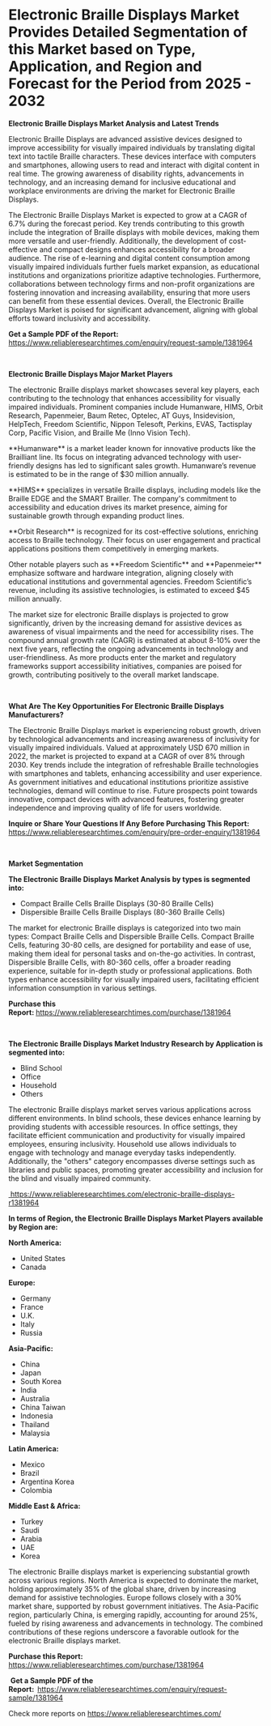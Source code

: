 <p><h1>Electronic Braille Displays Market Provides Detailed Segmentation of this Market based on Type, Application, and Region and Forecast for the Period from 2025 - 2032</h1></p><p><strong>Electronic Braille Displays Market Analysis and Latest Trends</strong></p>
<p><p>Electronic Braille Displays are advanced assistive devices designed to improve accessibility for visually impaired individuals by translating digital text into tactile Braille characters. These devices interface with computers and smartphones, allowing users to read and interact with digital content in real time. The growing awareness of disability rights, advancements in technology, and an increasing demand for inclusive educational and workplace environments are driving the market for Electronic Braille Displays.</p><p>The Electronic Braille Displays Market is expected to grow at a CAGR of 6.7% during the forecast period. Key trends contributing to this growth include the integration of Braille displays with mobile devices, making them more versatile and user-friendly. Additionally, the development of cost-effective and compact designs enhances accessibility for a broader audience. The rise of e-learning and digital content consumption among visually impaired individuals further fuels market expansion, as educational institutions and organizations prioritize adaptive technologies. Furthermore, collaborations between technology firms and non-profit organizations are fostering innovation and increasing availability, ensuring that more users can benefit from these essential devices. Overall, the Electronic Braille Displays Market is poised for significant advancement, aligning with global efforts toward inclusivity and accessibility.</p></p>
<p><strong>Get a Sample PDF of the Report:&nbsp;</strong> <a href="https://www.reliableresearchtimes.com/enquiry/request-sample/1381964?utm_campaign=3252&utm_medium=2&utm_source=Github&utm_content=ia&utm_term=04042025&utm_id=electronic-braille-displays">https://www.reliableresearchtimes.com/enquiry/request-sample/1381964</a></p>
<p>&nbsp;</p>
<p><strong>Electronic Braille Displays Major Market Players</strong></p>
<p><p>The electronic Braille displays market showcases several key players, each contributing to the technology that enhances accessibility for visually impaired individuals. Prominent companies include Humanware, HIMS, Orbit Research, Papenmeier, Baum Retec, Optelec, AT Guys, Insidevision, HelpTech, Freedom Scientific, Nippon Telesoft, Perkins, EVAS, Tactisplay Corp, Pacific Vision, and Braille Me (Inno Vision Tech).</p><p>**Humanware** is a market leader known for innovative products like the Brailliant line. Its focus on integrating advanced technology with user-friendly designs has led to significant sales growth. Humanware’s revenue is estimated to be in the range of $30 million annually.</p><p>**HIMS** specializes in versatile Braille displays, including models like the Braille EDGE and the SMART Brailler. The company's commitment to accessibility and education drives its market presence, aiming for sustainable growth through expanding product lines.</p><p>**Orbit Research** is recognized for its cost-effective solutions, enriching access to Braille technology. Their focus on user engagement and practical applications positions them competitively in emerging markets.</p><p>Other notable players such as **Freedom Scientific** and **Papenmeier** emphasize software and hardware integration, aligning closely with educational institutions and governmental agencies. Freedom Scientific’s revenue, including its assistive technologies, is estimated to exceed $45 million annually.</p><p>The market size for electronic Braille displays is projected to grow significantly, driven by the increasing demand for assistive devices as awareness of visual impairments and the need for accessibility rises. The compound annual growth rate (CAGR) is estimated at about 8-10% over the next five years, reflecting the ongoing advancements in technology and user-friendliness. As more products enter the market and regulatory frameworks support accessibility initiatives, companies are poised for growth, contributing positively to the overall market landscape.</p></p>
<p>&nbsp;</p>
<p><strong>What Are The Key Opportunities For Electronic Braille Displays Manufacturers?</strong></p>
<p><p>The Electronic Braille Displays market is experiencing robust growth, driven by technological advancements and increasing awareness of inclusivity for visually impaired individuals. Valued at approximately USD 670 million in 2022, the market is projected to expand at a CAGR of over 8% through 2030. Key trends include the integration of refreshable Braille technologies with smartphones and tablets, enhancing accessibility and user experience. As government initiatives and educational institutions prioritize assistive technologies, demand will continue to rise. Future prospects point towards innovative, compact devices with advanced features, fostering greater independence and improving quality of life for users worldwide.</p></p>
<p><strong>Inquire or Share Your Questions If Any Before Purchasing This Report:</strong> <a href="https://www.reliableresearchtimes.com/enquiry/pre-order-enquiry/1381964?utm_campaign=3252&utm_medium=2&utm_source=Github&utm_content=ia&utm_term=04042025&utm_id=electronic-braille-displays">https://www.reliableresearchtimes.com/enquiry/pre-order-enquiry/1381964</a></p>
<p>&nbsp;</p>
<p><strong>Market Segmentation</strong></p>
<p><strong>The Electronic Braille Displays Market Analysis by types is segmented into:</strong></p>
<p><ul><li>Compact Braille Cells Braille Displays (30-80 Braille Cells)</li><li>Dispersible Braille Cells Braille Displays (80-360 Braille Cells)</li></ul></p>
<p><p>The market for electronic Braille displays is categorized into two main types: Compact Braille Cells and Dispersible Braille Cells. Compact Braille Cells, featuring 30-80 cells, are designed for portability and ease of use, making them ideal for personal tasks and on-the-go activities. In contrast, Dispersible Braille Cells, with 80-360 cells, offer a broader reading experience, suitable for in-depth study or professional applications. Both types enhance accessibility for visually impaired users, facilitating efficient information consumption in various settings.</p></p>
<p><strong>Purchase this Report:&nbsp;</strong><a href="https://www.reliableresearchtimes.com/purchase/1381964?utm_campaign=3252&utm_medium=2&utm_source=Github&utm_content=ia&utm_term=04042025&utm_id=electronic-braille-displays">https://www.reliableresearchtimes.com/purchase/1381964</a></p>
<p>&nbsp;</p>
<p><strong>The Electronic Braille Displays Market Industry Research by Application is segmented into:</strong></p>
<p><ul><li>Blind School</li><li>Office</li><li>Household</li><li>Others</li></ul></p>
<p><p>The electronic Braille displays market serves various applications across different environments. In blind schools, these devices enhance learning by providing students with accessible resources. In office settings, they facilitate efficient communication and productivity for visually impaired employees, ensuring inclusivity. Household use allows individuals to engage with technology and manage everyday tasks independently. Additionally, the "others" category encompasses diverse settings such as libraries and public spaces, promoting greater accessibility and inclusion for the blind and visually impaired community.</p></p>
<p><a href="https://www.reliableresearchtimes.com/electronic-braille-displays-r1381964?utm_campaign=3252&utm_medium=2&utm_source=Github&utm_content=ia&utm_term=04042025&utm_id=electronic-braille-displays">&nbsp;https://www.reliableresearchtimes.com/electronic-braille-displays-r1381964</a></p>
<p><strong>In terms of Region, the Electronic Braille Displays Market Players available by Region are:</strong></p>
<p>
    <p> <strong> North America: </strong>
        <ul>
            <li>United States</li>
            <li>Canada</li>
        </ul>
        </p> 
    <p> <strong> Europe: </strong>
        <ul>
            <li>Germany</li>
            <li>France</li>
            <li>U.K.</li>
            <li>Italy</li>
            <li>Russia</li>
        </ul>
        </p> 
    <p> <strong> Asia-Pacific: </strong>
        <ul>
            <li>China</li>
            <li>Japan</li>
            <li>South Korea</li>
            <li>India</li>
            <li>Australia</li>
            <li>China Taiwan</li>
            <li>Indonesia</li>
            <li>Thailand</li>
            <li>Malaysia</li>
        </ul>
        </p> 
    <p> <strong> Latin America: </strong>
        <ul>
            <li>Mexico</li>
            <li>Brazil</li>
            <li>Argentina Korea</li>
            <li>Colombia</li>
        </ul>
        </p> 
    <p> <strong> Middle East & Africa: </strong>
        <ul>
            <li>Turkey</li>
            <li>Saudi</li>
            <li>Arabia</li>
            <li>UAE</li>
            <li>Korea</li>
        </ul>
    </p>
    </p>
<p><p>The electronic Braille displays market is experiencing substantial growth across various regions. North America is expected to dominate the market, holding approximately 35% of the global share, driven by increasing demand for assistive technologies. Europe follows closely with a 30% market share, supported by robust government initiatives. The Asia-Pacific region, particularly China, is emerging rapidly, accounting for around 25%, fueled by rising awareness and advancements in technology. The combined contributions of these regions underscore a favorable outlook for the electronic Braille displays market.</p></p>
<p><strong>Purchase this Report: </strong><a href="https://www.reliableresearchtimes.com/purchase/1381964?utm_campaign=3252&utm_medium=2&utm_source=Github&utm_content=ia&utm_term=04042025&utm_id=electronic-braille-displays">https://www.reliableresearchtimes.com/purchase/1381964</a></p>
<p>&nbsp;<strong>Get a Sample PDF of the Report:&nbsp;&nbsp;</strong><a href="https://www.reliableresearchtimes.com/enquiry/request-sample/1381964?utm_campaign=3252&utm_medium=2&utm_source=Github&utm_content=ia&utm_term=04042025&utm_id=electronic-braille-displays">https://www.reliableresearchtimes.com/enquiry/request-sample/1381964</a></p>
<p><strong></strong></p>
<p>Check more reports on <a href="https://www.reliableresearchtimes.com/?utm_campaign=3252&utm_medium=2&utm_source=Github&utm_content=ia&utm_term=04042025&utm_id=electronic-braille-displays">https://www.reliableresearchtimes.com/</a></p>